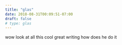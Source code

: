 ```yaml
---
title: "glas"
date: 2018-08-31T00:09:51-07:00
draft: false
# type: glas
---
```

wow look at all this cool great writing how does he do it